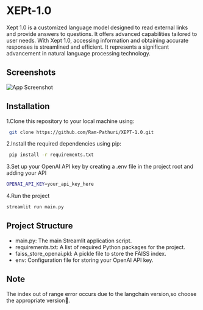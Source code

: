 
# XEPt-1.0

Xept 1.0 is a customized language model designed to read external links and provide answers to questions. It offers advanced capabilities tailored to user needs. With Xept 1.0, accessing information and obtaining accurate responses is streamlined and efficient. It represents a significant advancement in natural language processing technology.

## Screenshots

![App Screenshot](https://github.com/Ram-Pathuri/XEPT-1.0/blob/main/xept-1.0.png)


## Installation

1.Clone this repository to your local machine using:
```bash
 git clone https://github.com/Ram-Pathuri/XEPT-1.0.git
```

2.Install the required dependencies using pip:
  

```bash
 pip install -r requirements.txt
```
    
3.Set up your OpenAI API key by creating a .env file in the project root and adding your API

  
  ```bash
OPENAI_API_KEY=your_api_key_here
```
  4.Run the project

  
  ```bash
streamlit run main.py
```



## Project Structure

- main.py: The main Streamlit application script.
- requirements.txt: A list of required Python packages for the project.
- faiss_store_openai.pkl: A pickle file to store the FAISS index.
- env: Configuration file for storing your OpenAI API key.
## Note

The index out of range error occurs due to  the langchain version,so choose the appropriate version🤗.
